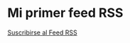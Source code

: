 <html lang="es">
<head>
  <meta charset="UTF-8">
  <meta name="viewport" content="width=device-width, initial-scale=1.0">
  <title>Mi Página en GitHub Pages</title>
</head>
<body>
  <h1>Mi primer feed RSS</h1>
  <p></p>

  <!-- Enlace al feed RSS -->
  <a href="https://github.com/a23doruca/feed_rss.github.io/blob/main/Valid-RSS.xml" target="_blank">Suscribirse al Feed RSS</a>
</body>
</html>
